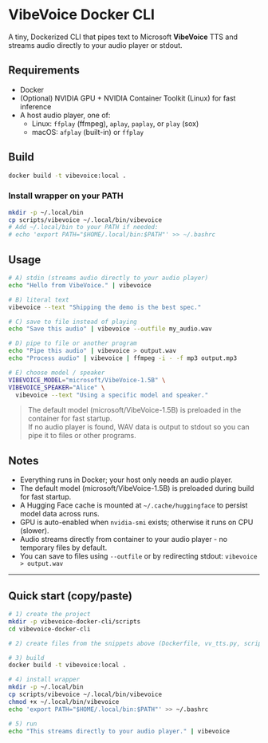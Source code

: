 # VibeVoice Docker CLI

A tiny, Dockerized CLI that pipes text to Microsoft **VibeVoice** TTS and streams audio directly to your audio player or stdout.

## Requirements
- Docker
- (Optional) NVIDIA GPU + NVIDIA Container Toolkit (Linux) for fast inference
- A host audio player, one of:
  - Linux: `ffplay` (ffmpeg), `aplay`, `paplay`, or `play` (sox)
  - macOS: `afplay` (built-in) or `ffplay`

## Build

```bash
docker build -t vibevoice:local .
```

### Install wrapper on your PATH

```bash
mkdir -p ~/.local/bin
cp scripts/vibevoice ~/.local/bin/vibevoice
# Add ~/.local/bin to your PATH if needed:
# echo 'export PATH="$HOME/.local/bin:$PATH"' >> ~/.bashrc
```

## Usage

```bash
# A) stdin (streams audio directly to your audio player)
echo "Hello from VibeVoice." | vibevoice

# B) literal text 
vibevoice --text "Shipping the demo is the best spec."

# C) save to file instead of playing
echo "Save this audio" | vibevoice --outfile my_audio.wav

# D) pipe to file or another program
echo "Pipe this audio" | vibevoice > output.wav
echo "Process audio" | vibevoice | ffmpeg -i - -f mp3 output.mp3

# E) choose model / speaker
VIBEVOICE_MODEL="microsoft/VibeVoice-1.5B" \
VIBEVOICE_SPEAKER="Alice" \
  vibevoice --text "Using a specific model and speaker."
```

> The default model (microsoft/VibeVoice-1.5B) is preloaded in the container for fast startup.  
> If no audio player is found, WAV data is output to stdout so you can pipe it to files or other programs.

## Notes

- Everything runs in Docker; your host only needs an audio player.
- The default model (microsoft/VibeVoice-1.5B) is preloaded during build for fast startup.
- A Hugging Face cache is mounted at `~/.cache/huggingface` to persist model data across runs.
- GPU is auto-enabled when `nvidia-smi` exists; otherwise it runs on CPU (slower).
- Audio streams directly from container to your audio player - no temporary files by default.
- You can save to files using `--outfile` or by redirecting stdout: `vibevoice > output.wav`

---

## Quick start (copy/paste)

```bash
# 1) create the project
mkdir -p vibevoice-docker-cli/scripts
cd vibevoice-docker-cli

# 2) create files from the snippets above (Dockerfile, vv_tts.py, scripts/vibevoice, .gitignore, README.md)

# 3) build
docker build -t vibevoice:local .

# 4) install wrapper
mkdir -p ~/.local/bin
cp scripts/vibevoice ~/.local/bin/vibevoice
chmod +x ~/.local/bin/vibevoice
echo 'export PATH="$HOME/.local/bin:$PATH"' >> ~/.bashrc

# 5) run
echo "This streams directly to your audio player." | vibevoice
```
